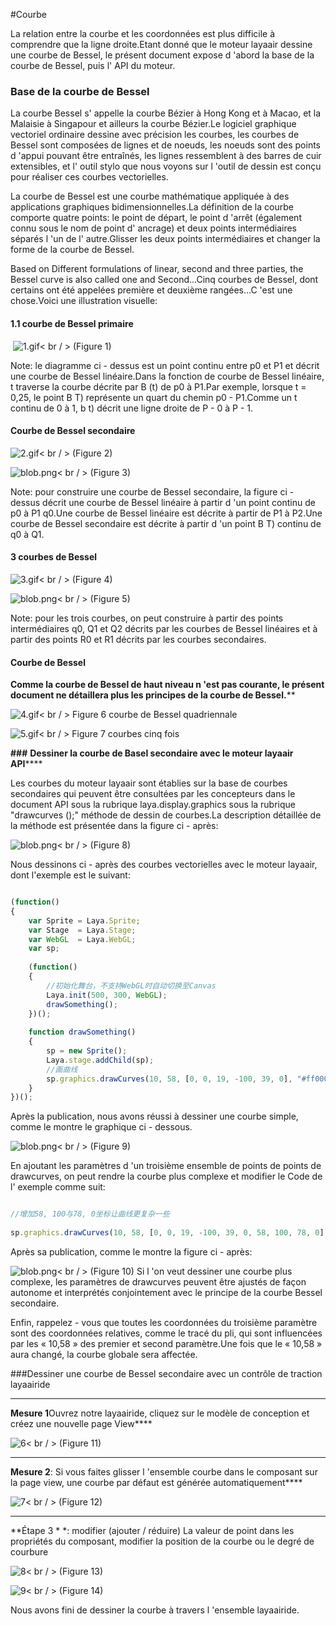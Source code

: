 #Courbe



La relation entre la courbe et les coordonnées est plus difficile à comprendre que la ligne droite.Etant donné que le moteur layaair dessine une courbe de Bessel, le présent document expose d 'abord la base de la courbe de Bessel, puis l' API du moteur.



### **Base de la courbe de Bessel**

La courbe Bessel s' appelle la courbe Bézier à Hong Kong et à Macao, et la Malaisie à Singapour et ailleurs la courbe Bézier.Le logiciel graphique vectoriel ordinaire dessine avec précision les courbes, les courbes de Bessel sont composées de lignes et de noeuds, les noeuds sont des points d 'appui pouvant être entraînés, les lignes ressemblent à des barres de cuir extensibles, et l' outil stylo que nous voyons sur l 'outil de dessin est conçu pour réaliser ces courbes vectorielles.

La courbe de Bessel est une courbe mathématique appliquée à des applications graphiques bidimensionnelles.La définition de la courbe comporte quatre points: le point de départ, le point d 'arrêt (également connu sous le nom de point d' ancrage) et deux points intermédiaires séparés l 'un de l' autre.Glisser les deux points intermédiaires et changer la forme de la courbe de Bessel.

Based on Different formulations of linear, second and three parties, the Bessel curve is also called one and Second...Cinq courbes de Bessel, dont certains ont été appelées première et deuxième rangées...C 'est une chose.Voici une illustration visuelle:

#### **1.1 courbe de Bessel primaire**



​        ![1.gif](gif/1.gif)< br / >
(Figure 1)

Note: le diagramme ci - dessus est un point continu entre p0 et P1 et décrit une courbe de Bessel linéaire.Dans la fonction de courbe de Bessel linéaire, t traverse la courbe décrite par B (t) de p0 à P1.Par exemple, lorsque t = 0,25, le point B T) représente un quart du chemin p0 - P1.Comme un t continu de 0 à 1, b t) décrit une ligne droite de P - 0 à P - 1.

#### **Courbe de Bessel secondaire**

​![2.gif](gif/2.gif)< br / >
(Figure 2)

​![blob.png](img/1.png)< br / >
(Figure 3)

Note: pour construire une courbe de Bessel secondaire, la figure ci - dessus décrit une courbe de Bessel linéaire à partir d 'un point continu de p0 à P1 q0.Une courbe de Bessel linéaire est décrite à partir de P1 à P2.Une courbe de Bessel secondaire est décrite à partir d 'un point B T) continu de q0 à Q1.

#### **3 courbes de Bessel**

​![3.gif](gif/3.gif)< br / >
(Figure 4)

​![blob.png](img/2.png)< br / >
(Figure 5)

Note: pour les trois courbes, on peut construire à partir des points intermédiaires q0, Q1 et Q2 décrits par les courbes de Bessel linéaires et à partir des points R0 et R1 décrits par les courbes secondaires.

#### **Courbe de Bessel**

**Comme la courbe de Bessel de haut niveau n 'est pas courante, le présent document ne détaillera plus les principes de la courbe de Bessel.****

​![4.gif](gif/4.gif)< br / >
Figure 6 courbe de Bessel quadriennale

​![5.gif](gif/5.gif)< br / >
Figure 7 courbes cinq fois



**###** **Dessiner la courbe de Basel secondaire avec le moteur layaair API******

Les courbes du moteur layaair sont établies sur la base de courbes secondaires qui peuvent être consultées par les concepteurs dans le document API sous la rubrique laya.display.graphics sous la rubrique "drawcurves ();" méthode de dessin de courbes.La description détaillée de la méthode est présentée dans la figure ci - après:

​![blob.png](img/3.png)< br / >
(Figure 8)

Nous dessinons ci - après des courbes vectorielles avec le moteur layaair, dont l'exemple est le suivant:


```javascript

(function()
{
    var Sprite = Laya.Sprite;
    var Stage  = Laya.Stage;
    var WebGL  = Laya.WebGL;
    var sp;
 
    (function()
    {
        //初始化舞台，不支持WebGL时自动切换至Canvas
        Laya.init(500, 300, WebGL);
        drawSomething();
    })();
 
    function drawSomething()
    {
        sp = new Sprite();
        Laya.stage.addChild(sp);
        //画曲线
        sp.graphics.drawCurves(10, 58, [0, 0, 19, -100, 39, 0], "#ff0000", 3);
    }
})();
```


Après la publication, nous avons réussi à dessiner une courbe simple, comme le montre le graphique ci - dessous.

​![blob.png](img/4.png)< br / >
(Figure 9)

En ajoutant les paramètres d 'un troisième ensemble de points de points de drawcurves, on peut rendre la courbe plus complexe et modifier le Code de l' exemple comme suit:


```javascript

//增加58, 100与78, 0坐标让曲线更复杂一些
   
sp.graphics.drawCurves(10, 58, [0, 0, 19, -100, 39, 0, 58, 100, 78, 0], "#ff0000", 3);
```


Après sa publication, comme le montre la figure ci - après:

​![blob.png](img/5.png)< br / >
(Figure 10)
Si l 'on veut dessiner une courbe plus complexe, les paramètres de drawcurves peuvent être ajustés de façon autonome et interprétés conjointement avec le principe de la courbe Bessel secondaire.

Enfin, rappelez - vous que toutes les coordonnées du troisième paramètre sont des coordonnées relatives, comme le tracé du pli, qui sont influencées par les « 10,58 » des premier et second paramètre.Une fois que le « 10,58 » aura changé, la courbe globale sera affectée.



###Dessiner une courbe de Bessel secondaire avec un contrôle de traction layaairide
****
​**Mesure 1**Ouvrez notre layaairide, cliquez sur le modèle de conception et créez une nouvelle page View****

​![6](img/6.png)< br / >
(Figure 11)
****
**Mesure 2**: Si vous faites glisser l 'ensemble courbe dans le composant sur la page view, une courbe par défaut est générée automatiquement****

​![7](img/7.png)< br / >
(Figure 12)
****
**Étape 3 * *: modifier (ajouter / réduire) La valeur de point dans les propriétés du composant, modifier la position de la courbe ou le degré de courbure

​![8](img/8.png)< br / >
(Figure 13)

​![9](img/9.png)< br / >
(Figure 14)

Nous avons fini de dessiner la courbe à travers l 'ensemble layaairide.
